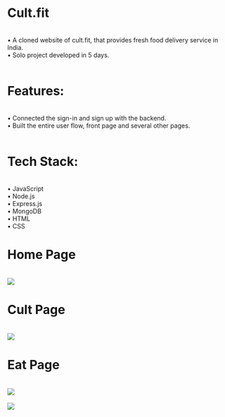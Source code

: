 <h1>Cult.fit</h1><br>
• A cloned website of cult.fit, that provides fresh food delivery service in India. <br>
• Solo project developed in 5 days. 
<br>
<br>
<h1>Features:</h1><br>
• Connected the sign-in and sign up with the backend.<br>
• Built the entire user flow, front page and several other pages.
<br>
<br>
<h1>Tech Stack:</h1> <br>
• JavaScript <br>
• Node.js <br>
• Express.js <br>
• MongoDB <br>
• HTML <br>
• CSS <br>

<h1>Home Page</h1>
<br>
<img src="https://user-images.githubusercontent.com/93468404/165911028-e8ffc107-9da3-4ba4-a0d0-79a26728f041.png">
<br>

<h1>Cult Page</h1>
<br>
<img src="https://user-images.githubusercontent.com/93468404/165911110-f9cc6572-0c1a-4674-a5a7-f8aca53474c5.png">
<br>

<h1>Eat Page</h1>
<br>
<img src="https://user-images.githubusercontent.com/93468404/165931806-7b23d1db-6a53-421d-935b-e38deda04ef2.png">
<br>

<br>
<img src="https://user-images.githubusercontent.com/93468404/165931915-60325d50-cd59-4681-b57a-2f4f7a105922.png">
<br>
<br>
